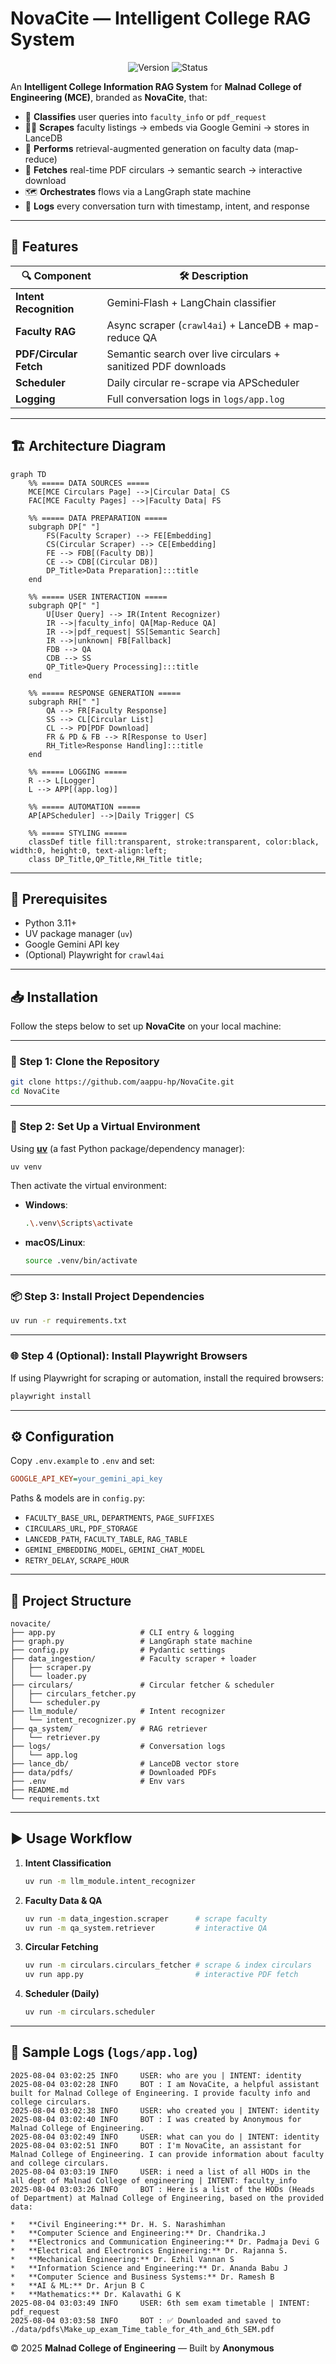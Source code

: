 # NovaCite — Intelligent College RAG System

<p align="center">
  <img src="https://img.shields.io/badge/version-1.0-blue" alt="Version">
  <img src="https://img.shields.io/badge/status-production-green" alt="Status">
</p>

An **Intelligent College Information RAG System** for **Malnad College of Engineering (MCE)**, branded as **NovaCite**, that:

* 🧭 **Classifies** user queries into `faculty_info` or `pdf_request`
* 👩‍🏫 **Scrapes** faculty listings → embeds via Google Gemini → stores in LanceDB
* 🤖 **Performs** retrieval-augmented generation on faculty data (map-reduce)
* 📑 **Fetches** real-time PDF circulars → semantic search → interactive download
* 🗺️ **Orchestrates** flows via a LangGraph state machine
* 📝 **Logs** every conversation turn with timestamp, intent, and response

---

## 🚀 Features

| 🔍 Component           | 🛠️  Description                                              |
| ---------------------- | ------------------------------------------------------------- |
| **Intent Recognition** | Gemini‑Flash + LangChain classifier                           |
| **Faculty RAG**        | Async scraper (`crawl4ai`) + LanceDB + map-reduce QA          |
| **PDF/Circular Fetch** | Semantic search over live circulars + sanitized PDF downloads |
| **Scheduler**          | Daily circular re-scrape via APScheduler                      |
| **Logging**            | Full conversation logs in `logs/app.log`                      |

---

## 🏗️ Architecture Diagram

```mermaid
graph TD
    %% ===== DATA SOURCES =====
    MCE[MCE Circulars Page] -->|Circular Data| CS
    FAC[MCE Faculty Pages] -->|Faculty Data| FS

    %% ===== DATA PREPARATION =====
    subgraph DP[" "]
        FS(Faculty Scraper) --> FE[Embedding]
        CS(Circular Scraper) --> CE[Embedding]
        FE --> FDB[(Faculty DB)]
        CE --> CDB[(Circular DB)]
        DP_Title>Data Preparation]:::title
    end

    %% ===== USER INTERACTION =====
    subgraph QP[" "]
        U[User Query] --> IR(Intent Recognizer)
        IR -->|faculty_info| QA[Map-Reduce QA]
        IR -->|pdf_request| SS[Semantic Search]
        IR -->|unknown| FB[Fallback]
        FDB --> QA
        CDB --> SS
        QP_Title>Query Processing]:::title
    end

    %% ===== RESPONSE GENERATION =====
    subgraph RH[" "]
        QA --> FR[Faculty Response]
        SS --> CL[Circular List]
        CL --> PD[PDF Download]
        FR & PD & FB --> R[Response to User]
        RH_Title>Response Handling]:::title
    end

    %% ===== LOGGING =====
    R --> L[Logger]
    L --> APP[(app.log)]

    %% ===== AUTOMATION =====
    AP[APScheduler] -->|Daily Trigger| CS

    %% ===== STYLING =====
    classDef title fill:transparent, stroke:transparent, color:black, width:0, height:0, text-align:left;
    class DP_Title,QP_Title,RH_Title title;
```

---

## 🔧 Prerequisites

* Python 3.11+
* UV package manager (`uv`)
* Google Gemini API key
* (Optional) Playwright for `crawl4ai`

---

## 📥 Installation

Follow the steps below to set up **NovaCite** on your local machine:

---

### 🧾 Step 1: Clone the Repository

```bash
git clone https://github.com/aappu-hp/NovaCite.git
cd NovaCite
```

---

### 🧪 Step 2: Set Up a Virtual Environment

Using [**uv**](https://github.com/astral-sh/uv) (a fast Python package/dependency manager):

```bash
uv venv
```

Then activate the virtual environment:

* **Windows**:

  ```bash
  .\.venv\Scripts\activate
  ```

* **macOS/Linux**:

  ```bash
  source .venv/bin/activate
  ```

---

### 📦 Step 3: Install Project Dependencies

```bash
uv run -r requirements.txt
```

---

### 🌐 Step 4 (Optional): Install Playwright Browsers

If using Playwright for scraping or automation, install the required browsers:

```bash
playwright install
```

---

## ⚙️ Configuration

Copy `.env.example` to `.env` and set:

```ini
GOOGLE_API_KEY=your_gemini_api_key
```

Paths & models are in `config.py`:

* `FACULTY_BASE_URL`, `DEPARTMENTS`, `PAGE_SUFFIXES`
* `CIRCULARS_URL`, `PDF_STORAGE`
* `LANCEDB_PATH`, `FACULTY_TABLE`, `RAG_TABLE`
* `GEMINI_EMBEDDING_MODEL`, `GEMINI_CHAT_MODEL`
* `RETRY_DELAY`, `SCRAPE_HOUR`

---

## 📂 Project Structure

```
novacite/
├── app.py                   # CLI entry & logging
├── graph.py                 # LangGraph state machine
├── config.py                # Pydantic settings
├── data_ingestion/          # Faculty scraper + loader
│   ├── scraper.py
│   └── loader.py
├── circulars/               # Circular fetcher & scheduler
│   ├── circulars_fetcher.py
│   └── scheduler.py
├── llm_module/              # Intent recognizer
│   └── intent_recognizer.py
├── qa_system/               # RAG retriever
│   └── retriever.py
├── logs/                    # Conversation logs
│   └── app.log
├── lance_db/                # LanceDB vector store
├── data/pdfs/               # Downloaded PDFs
├── .env                     # Env vars
├── README.md
└── requirements.txt
```

---

## ▶️ Usage Workflow

1. **Intent Classification**

   ```bash
   uv run -m llm_module.intent_recognizer
   ```
2. **Faculty Data & QA**

   ```bash
   uv run -m data_ingestion.scraper      # scrape faculty
   uv run -m qa_system.retriever         # interactive QA
   ```
3. **Circular Fetching**

   ```bash
   uv run -m circulars.circulars_fetcher # scrape & index circulars
   uv run app.py                         # interactive PDF fetch
   ```
4. **Scheduler (Daily)**

   ```bash
   uv run -m circulars.scheduler
   ```

---

## 📝 Sample Logs (`logs/app.log`)

```text
2025-08-04 03:02:25 INFO     USER: who are you | INTENT: identity
2025-08-04 03:02:28 INFO     BOT : I am NovaCite, a helpful assistant built for Malnad College of Engineering. I provide faculty info and college circulars.
2025-08-04 03:02:38 INFO     USER: who created you | INTENT: identity
2025-08-04 03:02:40 INFO     BOT : I was created by Anonymous for Malnad College of Engineering.
2025-08-04 03:02:49 INFO     USER: what can you do | INTENT: identity
2025-08-04 03:02:51 INFO     BOT : I'm NovaCite, an assistant for Malnad College of Engineering. I can provide information about faculty and college circulars.
2025-08-04 03:03:19 INFO     USER: i need a list of all HODs in the all dept of Malnad College of engineering | INTENT: faculty_info
2025-08-04 03:03:26 INFO     BOT : Here is a list of the HODs (Heads of Department) at Malnad College of Engineering, based on the provided data:

*   **Civil Engineering:** Dr. H. S. Narashimhan
*   **Computer Science and Engineering:** Dr. Chandrika.J
*   **Electronics and Communication Engineering:** Dr. Padmaja Devi G
*   **Electrical and Electronics Engineering:** Dr. Rajanna S.
*   **Mechanical Engineering:** Dr. Ezhil Vannan S
*   **Information Science and Engineering:** Dr. Ananda Babu J
*   **Computer Science and Business Systems:** Dr. Ramesh B
*   **AI & ML:** Dr. Arjun B C
*   **Mathematics:** Dr. Kalavathi G K
2025-08-04 03:03:49 INFO     USER: 6th sem exam timetable | INTENT: pdf_request
2025-08-04 03:03:58 INFO     BOT : ✅ Downloaded and saved to ./data/pdfs\Make_up_exam_Time_table_for_4th_and_6th_SEM.pdf
```

© 2025 **Malnad College of Engineering** — Built by **Anonymous**
